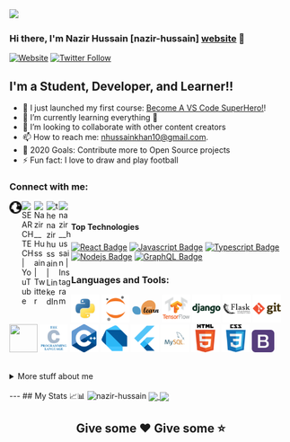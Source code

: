 <img  src="https://github.com/nazir-hussain/nazir-hussain/blob/main/javascript.gif" />

### Hi there, I'm Nazir  Hussain [nazir-hussain] [website] 👋


[![Website](https://img.shields.io/website?label=thenazirhussain.blogspot.com&style=for-the-badge&url=https%3A%2F%2FNazir__Hussain.com)](https://thenazirhussain.blogspot.com)
[![Twitter Follow](https://img.shields.io/twitter/follow/Nazir__Hussain?color=1DA1F2&logo=twitter&style=for-the-badge)](https://twitter.com/intent/follow?original_referer=https%3A%2F%2Fgithub.com%2FNazir__Hussain&screen_name=Nazir__Hussain)

## I'm a Student, Developer, and Learner!!

- 🔭 I just launched my first course: [Become A VS Code SuperHero!][course]!
- 🌱 I’m currently learning everything 🤣
- 👯 I’m looking to collaborate with other content creators
- 📫 How to reach me: nhussainkhan10@gmail.com.
- 🥅 2020 Goals: Contribute more to Open Source projects
- ⚡ Fun fact: I love to draw and play football

### Connect with me:

[<img align="left" alt="thenazirhussain.com" width="22px" src="https://raw.githubusercontent.com/iconic/open-iconic/master/svg/globe.svg" />][website]
[<img align="left" alt="SEARCHTECH | YouTube" width="22px" src="https://cdn.jsdelivr.net/npm/simple-icons@v3/icons/youtube.svg" />][youtube]
[<img align="left" alt="Nazir__Hussain | Twitter" width="22px" src="https://cdn.jsdelivr.net/npm/simple-icons@v3/icons/twitter.svg" />][twitter]
[<img align="left" alt="thenazirhussain | LinkedIn" width="22px" src="https://cdn.jsdelivr.net/npm/simple-icons@v3/icons/linkedin.svg" />][linkedin]
[<img align="left" alt="nazir__hussain | Instagram" width="22px" src="https://cdn.jsdelivr.net/npm/simple-icons@v3/icons/instagram.svg" />][instagram]

<br />

#### Top Technologies

<!-- TODO: Make technologies links takes you to repositories -->

[![React Badge](https://img.shields.io/badge/-React-61DBFB?style=for-the-badge&labelColor=black&logo=react&logoColor=61DBFB)](#) [![Javascript Badge](https://img.shields.io/badge/-Javascript-F0DB4F?style=for-the-badge&labelColor=black&logo=javascript&logoColor=F0DB4F)](#) [![Typescript Badge](https://img.shields.io/badge/-Typescript-007acc?style=for-the-badge&labelColor=black&logo=typescript&logoColor=007acc)](#) [![Nodejs Badge](https://img.shields.io/badge/-Nodejs-3C873A?style=for-the-badge&labelColor=black&logo=node.js&logoColor=3C873A)](#) [![GraphQL Badge](https://img.shields.io/badge/-GraphQl-e535ab?style=for-the-badge&labelColor=black&logo=node.js&logoColor=e535ab)](#)

### Languages and Tools:

<img src="https://raw.githubusercontent.com/github/explore/80688e429a7d4ef2fca1e82350fe8e3517d3494d/topics/python/python.png"
    width="50" height="50" /> <img
    src="https://raw.githubusercontent.com/github/explore/80688e429a7d4ef2fca1e82350fe8e3517d3494d/topics/jupyter-notebook/jupyter-notebook.png"
    width="50" height="50" /> <img
    src="https://raw.githubusercontent.com/github/explore/80688e429a7d4ef2fca1e82350fe8e3517d3494d/topics/scikit-learn/scikit-learn.png"
    width="50" height="50" /> <img
    src="https://raw.githubusercontent.com/github/explore/80688e429a7d4ef2fca1e82350fe8e3517d3494d/topics/tensorflow/tensorflow.png"
    width="50" height="50" /> <img
    src="https://raw.githubusercontent.com/github/explore/80688e429a7d4ef2fca1e82350fe8e3517d3494d/topics/django/django.png"
    width="50" height="50" /> <img
    src="https://raw.githubusercontent.com/github/explore/80688e429a7d4ef2fca1e82350fe8e3517d3494d/topics/flask/flask.png"
    width="50" height="50" /> <img
    src="https://raw.githubusercontent.com/github/explore/80688e429a7d4ef2fca1e82350fe8e3517d3494d/topics/git/git.png"
    width="50" height="50" /> <img src="https://github.githubassets.com/images/modules/logos_page/GitHub-Mark.png"
    width="50" height="50" /> <img
    src="https://raw.githubusercontent.com/github/explore/80688e429a7d4ef2fca1e82350fe8e3517d3494d/topics/c/c.png"
    width="50" height="50" /> <img
    src="https://raw.githubusercontent.com/github/explore/80688e429a7d4ef2fca1e82350fe8e3517d3494d/topics/cpp/cpp.png"
    width="50" height="50" /> <img
    src="https://raw.githubusercontent.com/github/explore/80688e429a7d4ef2fca1e82350fe8e3517d3494d/topics/dart/dart.png"
    width="50" height="50" /> <img
    src="https://raw.githubusercontent.com/github/explore/80688e429a7d4ef2fca1e82350fe8e3517d3494d/topics/flutter/flutter.png"
    width="50" height="50" /> <img
    src="https://raw.githubusercontent.com/github/explore/80688e429a7d4ef2fca1e82350fe8e3517d3494d/topics/mysql/mysql.png"
    width="50" height="50" /> <img
    src="https://raw.githubusercontent.com/github/explore/80688e429a7d4ef2fca1e82350fe8e3517d3494d/topics/html/html.png"
    width="50" height="50" /> <img
    src="https://raw.githubusercontent.com/github/explore/80688e429a7d4ef2fca1e82350fe8e3517d3494d/topics/css/css.png"
    width="50" height="50" /> <img
    src="https://raw.githubusercontent.com/github/explore/80688e429a7d4ef2fca1e82350fe8e3517d3494d/topics/bootstrap/bootstrap.png"
    width="40" height="40" />
<br />
<br />

<details>
<summary>
  More stuff about me
</summary>

<br >

I love sharing knowledge and putting tutorials, courses and posts together for helping other developers, and tjat's why SEARCHTECH Youtube Channel exists!

#### What is SEARCHTECH?

SEARCHTECH is a youtube channel for learning Web/Mobile development, coding and design. Including new technologies and frameworks and anything really related to development world.

#### Coding Stats

<!--START_SECTION:waka-->
```text
TypeScript   12 hrs 33 mins  ████████████████████▓░░░░   73.23 % 
HTML         1 hr 20 mins    ██▒░░░░░░░░░░░░░░░░░░░░░░   08.61 % 
Markdown     1 hr 27 mins    ██░░░░░░░░░░░░░░░░░░░░░░░   08.63 % 
Other        2 mins          ░░░░░░░░░░░░░░░░░░░░░░░░░   00.25 % 
YAML         2 mins          ░░░░░░░░░░░░░░░░░░░░░░░░░   00.19 % 
```
<!--END_SECTION:waka-->

#### Github Stats

![nazir-hussain's github stats](https://github-readme-stats.vercel.app/api?username=nazir-hussain&count_private=true&theme=tokyonight&hide=contribs,prs)

</details>

[website]: https://thenazirhussain.blogspot.com
[course]: https://thenazirhussain.blogspot.com
[twitter]: https://twitter.com/Nazir__Hussain
[youtube]: https://www.youtube.com/channel/UCldf-QxYRNl38xKAoVX1jvQ?view_as=subscriber
[instagram]: https://www.instagram.com/nazir__hassan
[linkedin]: https://linkedin.com/in/thenazirhussain

<br />
---
## My Stats 📈📊
<img src="https://komarev.com/ghpvc/?username=nazir-hussain" alt="nazir-hussain" />
<a href="https://github.com/nazir-hussain/github-readme-stats">
    <img align="center"
        src="https://github-readme-stats.vercel.app/api?username=nazir-hussain&repo=github-readme-stats&show_icons=true&theme=radical" />
</a>
<a href="https://github.com/nazir-hussain/convoychat">
    <img align="center"
        src="https://github-readme-stats.vercel.app/api/top-langs/?username=nazir-hussain&layout=compact" />
</a>
<h2 align="center">Give some ❤ Give some ⭐</h2>
